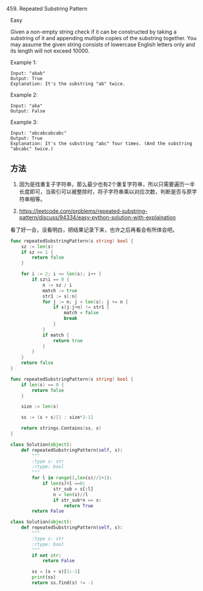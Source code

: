 459. Repeated Substring Pattern

Easy


Given a non-empty string check if it can be constructed by taking a substring of it and appending multiple copies of the substring together. You may assume the given string consists of lowercase English letters only and its length will not exceed 10000.

 

Example 1:
```
Input: "abab"
Output: True
Explanation: It's the substring "ab" twice.
```

Example 2:
```
Input: "aba"
Output: False
```

Example 3:
```
Input: "abcabcabcabc"
Output: True
Explanation: It's the substring "abc" four times. (And the substring "abcabc" twice.)
```


## 方法

1. 因为是找重复子字符串，那么最少也有2个重复字符串，所以只需要遍历一半长度即可，当索引可以被整除时，将子字符串乘以对应次数，判断是否与原字符串相等。

2. https://leetcode.com/problems/repeated-substring-pattern/discuss/94334/easy-python-solution-with-explaination
 
看了好一会，没看明白，把结果记录下来，也许之后再看会有所体会吧。




```go
func repeatedSubstringPattern(s string) bool {
    sz := len(s)
	if sz <= 1 {
		return false
	}

	for i := 2; i <= len(s); i++ {
		if sz%i == 0 {
			n := sz / i
			match := true
			str1 := s[:n]
			for j := n; j < len(s); j += n {
				if s[j:j+n] != str1 {
					match = false
					break
				}
			}
			if match {
				return true
			}
		}
	}
	return false
}
```

```go
func repeatedSubstringPattern(s string) bool {
    if len(s) == 0 {
		return false
	}

	size := len(s)

	ss := (s + s)[1 : size*2-1]

	return strings.Contains(ss, s)
}
```




```python
class Solution(object):
    def repeatedSubstringPattern(self, s):
        """
        :type s: str
        :rtype: bool
        """
        for l in range(1,len(s)//2+1):
            if len(s)%l ==0:
                str_sub = s[:l]
                n = len(s)//l
                if str_sub*n == s:
                    return True
        return False

```


```python
class Solution(object):
    def repeatedSubstringPattern(self, s):
        """
        :type s: str
        :rtype: bool
        """
        if not str:
            return False

        ss = (s + s)[1:-1]
        print(ss)
        return ss.find(s) != -1
```